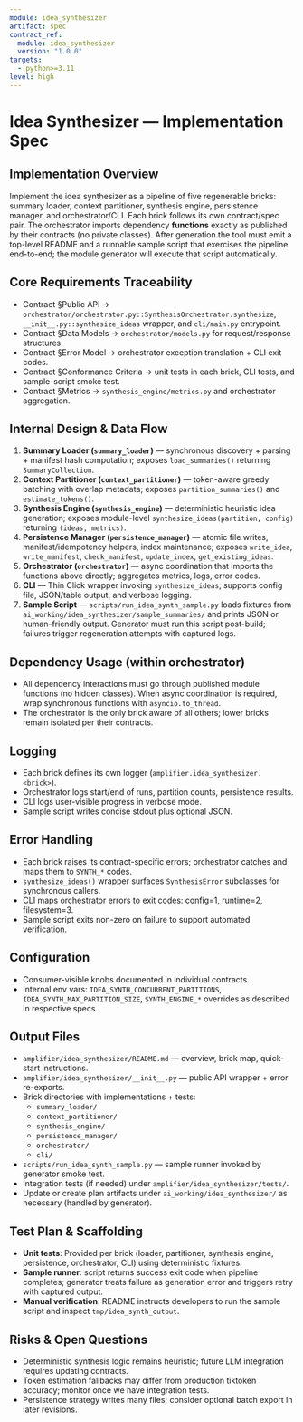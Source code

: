```yaml
---
module: idea_synthesizer
artifact: spec
contract_ref:
  module: idea_synthesizer
  version: "1.0.0"
targets:
  - python>=3.11
level: high
---
```


# Idea Synthesizer — Implementation Spec

## Implementation Overview
Implement the idea synthesizer as a pipeline of five regenerable bricks: summary loader, context partitioner, synthesis engine, persistence manager, and orchestrator/CLI. Each brick follows its own contract/spec pair. The orchestrator imports dependency **functions** exactly as published by their contracts (no private classes). After generation the tool must emit a top-level README and a runnable sample script that exercises the pipeline end-to-end; the module generator will execute that script automatically.

## Core Requirements Traceability
- Contract §Public API → `orchestrator/orchestrator.py::SynthesisOrchestrator.synthesize`, `__init__.py::synthesize_ideas` wrapper, and `cli/main.py` entrypoint.
- Contract §Data Models → `orchestrator/models.py` for request/response structures.
- Contract §Error Model → orchestrator exception translation + CLI exit codes.
- Contract §Conformance Criteria → unit tests in each brick, CLI tests, and sample-script smoke test.
- Contract §Metrics → `synthesis_engine/metrics.py` and orchestrator aggregation.

## Internal Design & Data Flow
1. **Summary Loader (`summary_loader`)** — synchronous discovery + parsing + manifest hash computation; exposes `load_summaries()` returning `SummaryCollection`.
2. **Context Partitioner (`context_partitioner`)** — token-aware greedy batching with overlap metadata; exposes `partition_summaries()` and `estimate_tokens()`.
3. **Synthesis Engine (`synthesis_engine`)** — deterministic heuristic idea generation; exposes module-level `synthesize_ideas(partition, config)` returning `(ideas, metrics)`.
4. **Persistence Manager (`persistence_manager`)** — atomic file writes, manifest/idempotency helpers, index maintenance; exposes `write_idea`, `write_manifest`, `check_manifest`, `update_index`, `get_existing_ideas`.
5. **Orchestrator (`orchestrator`)** — async coordination that imports the functions above directly; aggregates metrics, logs, error codes.
6. **CLI** — Thin Click wrapper invoking `synthesize_ideas`; supports config file, JSON/table output, and verbose logging.
7. **Sample Script** — `scripts/run_idea_synth_sample.py` loads fixtures from `ai_working/idea_synthesizer/sample_summaries/` and prints JSON or human-friendly output. Generator must run this script post-build; failures trigger regeneration attempts with captured logs.

## Dependency Usage (within orchestrator)
- All dependency interactions must go through published module functions (no hidden classes). When async coordination is required, wrap synchronous functions with `asyncio.to_thread`.
- The orchestrator is the only brick aware of all others; lower bricks remain isolated per their contracts.

## Logging
- Each brick defines its own logger (`amplifier.idea_synthesizer.<brick>`).
- Orchestrator logs start/end of runs, partition counts, persistence results.
- CLI logs user-visible progress in verbose mode.
- Sample script writes concise stdout plus optional JSON.

## Error Handling
- Each brick raises its contract-specific errors; orchestrator catches and maps them to `SYNTH_*` codes.
- `synthesize_ideas()` wrapper surfaces `SynthesisError` subclasses for synchronous callers.
- CLI maps orchestrator errors to exit codes: config=1, runtime=2, filesystem=3.
- Sample script exits non-zero on failure to support automated verification.

## Configuration
- Consumer-visible knobs documented in individual contracts.
- Internal env vars: `IDEA_SYNTH_CONCURRENT_PARTITIONS`, `IDEA_SYNTH_MAX_PARTITION_SIZE`, `SYNTH_ENGINE_*` overrides as described in respective specs.

## Output Files
- `amplifier/idea_synthesizer/README.md` — overview, brick map, quick-start instructions.
- `amplifier/idea_synthesizer/__init__.py` — public API wrapper + error re-exports.
- Brick directories with implementations + tests:
  - `summary_loader/`
  - `context_partitioner/`
  - `synthesis_engine/`
  - `persistence_manager/`
  - `orchestrator/`
  - `cli/`
- `scripts/run_idea_synth_sample.py` — sample runner invoked by generator smoke test.
- Integration tests (if needed) under `amplifier/idea_synthesizer/tests/`.
- Update or create plan artifacts under `ai_working/idea_synthesizer/` as necessary (handled by generator).

## Test Plan & Scaffolding
- **Unit tests**: Provided per brick (loader, partitioner, synthesis engine, persistence, orchestrator, CLI) using deterministic fixtures.
- **Sample runner**: script returns success exit code when pipeline completes; generator treats failure as generation error and triggers retry with captured output.
- **Manual verification**: README instructs developers to run the sample script and inspect `tmp/idea_synth_output`.

## Risks & Open Questions
- Deterministic synthesis logic remains heuristic; future LLM integration requires updating contracts.
- Token estimation fallbacks may differ from production tiktoken accuracy; monitor once we have integration tests.
- Persistence strategy writes many files; consider optional batch export in later revisions.
